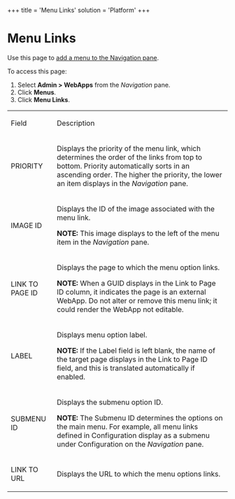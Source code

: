 +++
title = 'Menu Links'
solution = 'Platform'
+++

# Menu Links

<div class="use">

Use this page to [add a menu to the Navigation
pane](../../WebApp_Dev/Add_a_Menu_to_the_Navigation_Pane).

</div>

To access this page:

1.  Select **Admin \> WebApps** from the *Navigation* pane.
2.  Click **Menus**.
3.  Click **Menu Links**.

<table>
<tbody>
<tr class="odd">
<td><p>Field</p></td>
<td><p>Description</p></td>
</tr>
<tr class="even">
<td><p>PRIORITY</p></td>
<td><p>Displays the priority of the menu link, which determines the order of the links from top to bottom. Priority automatically sorts in an ascending order. The higher the priority, the lower an item displays in the <em>Navigation</em> pane.</p></td>
</tr>
<tr class="odd">
<td><p>IMAGE ID</p></td>
<td><p>Displays the ID of the image associated with the menu link.</p>
<p><strong>NOTE:</strong> This image displays to the left of the menu item in the <em>Navigation</em> pane.</p></td>
</tr>
<tr class="even">
<td><p>LINK TO PAGE ID</p></td>
<td><p>Displays the page to which the menu option links.</p>
<p><strong>NOTE:</strong> When a GUID displays in the Link to Page ID column, it indicates the page is an external WebApp. Do not alter or remove this menu link; it could render the WebApp not editable.</p></td>
</tr>
<tr class="odd">
<td><p>LABEL</p></td>
<td><p>Displays menu option label.</p>
<p><strong>NOTE:</strong> If the Label field is left blank, the name of the target page displays in the Link to Page ID field, and this is translated automatically if enabled.</p></td>
</tr>
<tr class="even">
<td><p>SUBMENU ID</p></td>
<td><p>Displays the submenu option ID.</p>
<p><strong>NOTE:</strong> The Submenu ID determines the options on the main menu. For example, all menu links defined in Configuration display as a submenu under Configuration on the <em>Navigation</em> pane.</p></td>
</tr>
<tr class="odd">
<td><p>LINK TO URL</p></td>
<td><p>Displays the URL to which the menu options links.</p></td>
</tr>
</tbody>
</table>
